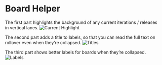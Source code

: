 Board Helper
========================

The first part highlights the background of any current iterations / releases in vertical lanes.
![Current Highlight](https://raw.github.com/TargetProcess/User-Contributed-Mashups/master/BoardHelper/highlight.png)

The second part adds a title to labels, so that you can read the full text on rollover even when they’re collapsed.
![Titles](https://raw.github.com/TargetProcess/User-Contributed-Mashups/master/BoardHelper/tooltip.png)

The third part shows better labels for boards when they’re collapsed.
![Labels](https://raw.github.com/TargetProcess/User-Contributed-Mashups/master/BoardHelper/leftmenu.png)
